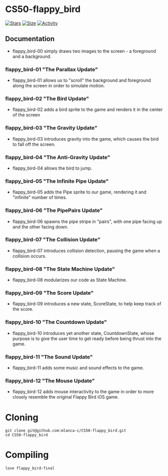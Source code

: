 # CS50-flappy_bird

 [![Stars](https://img.shields.io/github/stars/mlanca-c/CS50-flappy_bird?color=ffff00&label=Stars&logo=Stars&style=?style=flat)](https://github.com/mlanca-c/CS50-flappy_bird)
 [![Size](https://img.shields.io/github/repo-size/mlanca-c/CS50-flappy_bird?color=blue&label=Size&logo=Size&style=?style=flat)](https://github.com/mlanca-c/CS50-flappy_bird)
 [![Activity](https://img.shields.io/github/last-commit/mlanca-c/CS50-flappy_bird?color=red&label=Last%20Commit&style=flat)](https://github.com/mlanca-c/CS50-flappy_bird)
 
## Documentation

 * flappy_bird-00 simply draws two images to the screen - a foreground and a background.

### flappy_bird-01 "The Parallax Update"
 * flappy_bird-01 allows us to "scroll" the background and foreground along the screen in order to simulate motion.

### flappy_bird-02 "The Bird Update"
 * flappy_bird-02 adds a bird sprite to the game and renders it in the center of the screen

### flappy_bird-03 "The Gravity Update"
 * flappy_bird-03 introduces gravity into the game, which causes the bird to fall off the screen.

### flappy_bird-04 "The Anti-Gravity Update"
 * flappy_bird-04 allows the bird to jump.

### flappy_bird-05 "The Infinite Pipe Update"
 * flappy_bird-05 adds the Pipe sprite to our game, rendering it and "infinite" number of times.

### flappy_bird-06 "The PipePairs Update"
 * flappy_bird-06 spawns the pipe stripe in "pairs", with one pipe facing up and the other facing down.

### flappy_bird-07 "The Collision Update"
 * flappy_bird-07 introduces collision detection, pausing the game when a collision occurs.

### flappy_bird-08 "The State Machine Update"
 * flappy_bird-08 modularizes our code as State Machine.

### flappy_bird-09 "The Score Update"
 * flappy_bird-09 introduces a new state, ScoreState, to help keep track of the score.

### flappy_bird-10 "The Countdown Update"
 * flappy_bird-10 introduces yet another state, CountdownState, whose purpose is to give the user time to get ready before being thrust into the game.

### flappy_bird-11 "The Sound Update"
 * flappy_bird-11 adds some music and sound effects to the game.

### flappy_bird-12 "The Mouse Update"
 * flappy_bird-12 adds mouse interactivity to the game in order to more closely resemble the original Flappy Bird iOS game.

# Cloning

 ```
 git clone git@github.com:mlanca-c/CS50-flappy_bird.git
 cd CS50-flappy_bird
 ```
 
# Compiling
 
 ```
 love flappy_bird-final
 ```
